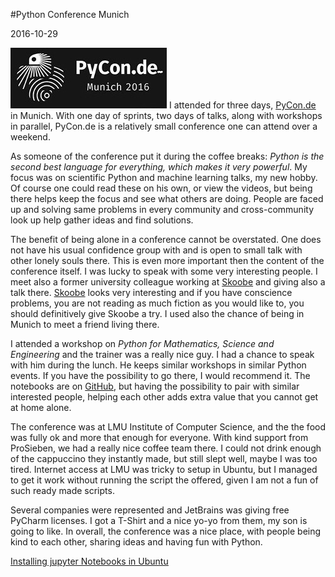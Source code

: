 #Python Conference Munich

2016-10-29

<!--- tags: python -->

[![@left@](blog/images/pyconde.jpg)](http://pycon.de) I attended for three days, [PyCon.de](http://www.pymunich.com/) in Munich. With one day of sprints, two days of talks, along with workshops in parallel, PyCon.de is a relatively small conference one can attend over a weekend.

As someone of the conference put it during the coffee breaks: *Python is the second best language for everything, which makes it very powerful*. My focus was on scientific Python and machine learning talks, my new hobby. Of course one could read these on his own, or view the videos, but being there helps keep the focus and see what others are doing. People are faced up and solving same problems in every community and cross-community look up help gather ideas and find solutions.

The benefit of being alone in a conference cannot be overstated. One does not have his usual confidence group with and is open to small talk with other lonely souls there. This is even more important then the content of the conference itself. I was lucky to speak with some very interesting people. I meet also a former university colleague working at [Skoobe](https://www.skoobe.de/) and giving also a talk there. [Skoobe](https://www.skoobe.de/) looks very interesting and if you have conscience problems, you are not reading as much fiction as you would like to, you should definitively give Skoobe a try. I used also the chance of being in Munich to meet a friend living there.

I attended a workshop on *Python for Mathematics, Science and Engineering* and the trainer was a really nice guy. I had a chance to speak with him during the lunch. He keeps similar workshops in similar Python events. If you have the possibility to go there, I would recommend it. The notebooks are on [GitHub](https://github.com/caichinger/slides), but having the possibility to pair with similar interested people, helping each other adds extra value that you cannot get at home alone.

The conference was at LMU Institute of Computer Science, and the the food was fully ok and more that enough for everyone. With kind support from ProSieben, we had a really nice coffee team there. I could not drink enough of the cappuccino they instantly made, but still slept well, maybe I was too tired. Internet access at LMU was tricky to setup in Ubuntu, but I managed to get it work without running the script the offered, given I am not a fun of such ready made scripts.

Several companies were represented and JetBrains was giving free PyCharm licenses. I got a T-Shirt and a nice yo-yo from them, my son is going to like. In overall, the conference was a nice place, with people being kind to each other, sharing ideas and having fun with Python.

<ins class='nfooter'><a rel='next' id='fnext' href='#blog/2016/2016-10-28-Installing-jupyter-Notebooks-in-Ubuntu.md'>Installing jupyter Notebooks in Ubuntu</a></ins>

